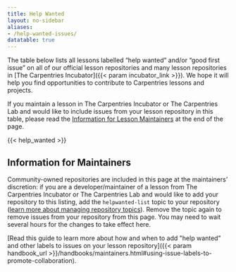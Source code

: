 ```yaml
---
title: Help Wanted
layout: no-sidebar
aliases:
- /help-wanted-issues/
datatable: true
---
```


The table below lists all lessons labelled “help wanted” and/or “good first issue” on all of our official lesson repositories and many lesson repositories in [The Carpentries Incubator]({{< param incubator_link >}}). We hope it will help you find opportunities to contribute to Carpentries lessons and projects.

If you maintain a lesson in The Carpentries Incubator or The Carpentries Lab and would like to include issues from your lesson repository in this table, please read the [Information for Lesson Maintainers](#information-for-maintainers) at the end of the page.

{{< help_wanted >}}

## Information for Maintainers
Community-owned repositories are included in this page at the maintainers’ discretion: if you are a developer/maintainer of a lesson from The Carpentries Incubator or The Carpentries Lab and would like to add your repository to this listing, add the `helpwanted-list` topic to your repository ([learn more about managing repository topics](https://docs.github.com/en/repositories/managing-your-repositorys-settings-and-features/customizing-your-repository/classifying-your-repository-with-topics#adding-topics-to-your-repository)). Remove the topic again to remove issues from your repository from this page. You may need to wait several hours for the changes to take effect here.

[Read this guide to learn more about how and when to add "help wanted" and other labels to issues on your lesson repository]({{< param handbook_url >}}/handbooks/maintainers.html#using-issue-labels-to-promote-collaboration).
